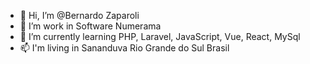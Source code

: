 - 👋 Hi, I’m @Bernardo Zaparoli
- 👀 I’m work in Software Numerama 
- 🌱 I’m currently learning PHP, Laravel, JavaScript, Vue, React, MySql
- 📫 I'm living in Sananduva Rio Grande do Sul Brasil

<!---
ZapaCode/ZapaCode is a ✨ special ✨ repository because its `README.md` (this file) appears on your GitHub profile.
You can click the Preview link to take a look at your changes.
--->
